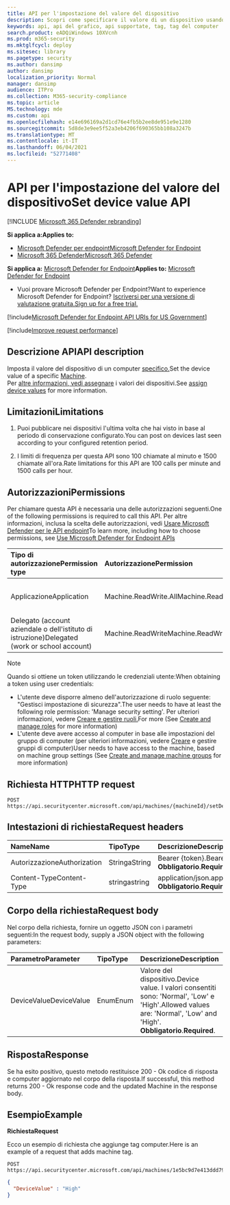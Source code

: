 ```yaml
---
title: API per l'impostazione del valore del dispositivo
description: Scopri come specificare il valore di un dispositivo usando un'API di Microsoft Defender per endpoint.
keywords: api, api del grafico, api supportate, tag, tag del computer
search.product: eADQiWindows 10XVcnh
ms.prod: m365-security
ms.mktglfcycl: deploy
ms.sitesec: library
ms.pagetype: security
ms.author: dansimp
author: dansimp
localization_priority: Normal
manager: dansimp
audience: ITPro
ms.collection: M365-security-compliance
ms.topic: article
MS.technology: mde
ms.custom: api
ms.openlocfilehash: e14e696169a2d1cd76e4fb5b2ee8de951e9e1280
ms.sourcegitcommit: 5d8de3e9ee5f52a3eb4206f690365bb108a3247b
ms.translationtype: MT
ms.contentlocale: it-IT
ms.lasthandoff: 06/04/2021
ms.locfileid: "52771408"
---
```

# <a name="set-device-value-api"></a><span data-ttu-id="1e98b-104">API per l'impostazione del valore del dispositivo</span><span class="sxs-lookup"><span data-stu-id="1e98b-104">Set device value API</span></span>

[!INCLUDE [Microsoft 365 Defender rebranding](../../includes/microsoft-defender.md)]

<span data-ttu-id="1e98b-105">**Si applica a:**</span><span class="sxs-lookup"><span data-stu-id="1e98b-105">**Applies to:**</span></span>
- [<span data-ttu-id="1e98b-106">Microsoft Defender per endpoint</span><span class="sxs-lookup"><span data-stu-id="1e98b-106">Microsoft Defender for Endpoint</span></span>](https://go.microsoft.com/fwlink/p/?linkid=2154037)
- [<span data-ttu-id="1e98b-107">Microsoft 365 Defender</span><span class="sxs-lookup"><span data-stu-id="1e98b-107">Microsoft 365 Defender</span></span>](https://go.microsoft.com/fwlink/?linkid=2118804)

<span data-ttu-id="1e98b-108">**Si applica a:** [Microsoft Defender for Endpoint](https://go.microsoft.com/fwlink/?linkid=2154037)</span><span class="sxs-lookup"><span data-stu-id="1e98b-108">**Applies to:** [Microsoft Defender for Endpoint](https://go.microsoft.com/fwlink/?linkid=2154037)</span></span>

- <span data-ttu-id="1e98b-109">Vuoi provare Microsoft Defender per Endpoint?</span><span class="sxs-lookup"><span data-stu-id="1e98b-109">Want to experience Microsoft Defender for Endpoint?</span></span> [<span data-ttu-id="1e98b-110">Iscriversi per una versione di valutazione gratuita.</span><span class="sxs-lookup"><span data-stu-id="1e98b-110">Sign up for a free trial.</span></span>](https://www.microsoft.com/microsoft-365/windows/microsoft-defender-atp?ocid=docs-wdatp-exposedapis-abovefoldlink) 

[!include[Microsoft Defender for Endpoint API URIs for US Government](../../includes/microsoft-defender-api-usgov.md)]

[!include[Improve request performance](../../includes/improve-request-performance.md)]


## <a name="api-description"></a><span data-ttu-id="1e98b-111">Descrizione API</span><span class="sxs-lookup"><span data-stu-id="1e98b-111">API description</span></span>

<span data-ttu-id="1e98b-112">Imposta il valore del dispositivo di un computer [specifico.](machine.md)</span><span class="sxs-lookup"><span data-stu-id="1e98b-112">Set the device value of a specific [Machine](machine.md).</span></span><br>
<span data-ttu-id="1e98b-113">Per [altre informazioni, vedi assegnare](tvm-assign-device-value.md) i valori dei dispositivi.</span><span class="sxs-lookup"><span data-stu-id="1e98b-113">See [assign device values](tvm-assign-device-value.md) for more information.</span></span>

## <a name="limitations"></a><span data-ttu-id="1e98b-114">Limitazioni</span><span class="sxs-lookup"><span data-stu-id="1e98b-114">Limitations</span></span>

1. <span data-ttu-id="1e98b-115">Puoi pubblicare nei dispositivi l'ultima volta che hai visto in base al periodo di conservazione configurato.</span><span class="sxs-lookup"><span data-stu-id="1e98b-115">You can post on devices last seen according to your configured retention period.</span></span>

2. <span data-ttu-id="1e98b-116">I limiti di frequenza per questa API sono 100 chiamate al minuto e 1500 chiamate all'ora.</span><span class="sxs-lookup"><span data-stu-id="1e98b-116">Rate limitations for this API are 100 calls per minute and 1500 calls per hour.</span></span>


## <a name="permissions"></a><span data-ttu-id="1e98b-117">Autorizzazioni</span><span class="sxs-lookup"><span data-stu-id="1e98b-117">Permissions</span></span>

<span data-ttu-id="1e98b-118">Per chiamare questa API è necessaria una delle autorizzazioni seguenti.</span><span class="sxs-lookup"><span data-stu-id="1e98b-118">One of the following permissions is required to call this API.</span></span> <span data-ttu-id="1e98b-119">Per altre informazioni, inclusa la scelta delle autorizzazioni, vedi [Usare Microsoft Defender per le API endpoint](apis-intro.md)</span><span class="sxs-lookup"><span data-stu-id="1e98b-119">To learn more, including how to choose permissions, see [Use Microsoft Defender for Endpoint APIs](apis-intro.md)</span></span>

<span data-ttu-id="1e98b-120">Tipo di autorizzazione</span><span class="sxs-lookup"><span data-stu-id="1e98b-120">Permission type</span></span> |    <span data-ttu-id="1e98b-121">Autorizzazione</span><span class="sxs-lookup"><span data-stu-id="1e98b-121">Permission</span></span>    |    <span data-ttu-id="1e98b-122">Nome visualizzato autorizzazione</span><span class="sxs-lookup"><span data-stu-id="1e98b-122">Permission display name</span></span>
:---|:---|:---
<span data-ttu-id="1e98b-123">Applicazione</span><span class="sxs-lookup"><span data-stu-id="1e98b-123">Application</span></span> |    <span data-ttu-id="1e98b-124">Machine.ReadWrite.All</span><span class="sxs-lookup"><span data-stu-id="1e98b-124">Machine.ReadWrite.All</span></span> |    <span data-ttu-id="1e98b-125">"Leggere e scrivere tutte le informazioni sul computer"</span><span class="sxs-lookup"><span data-stu-id="1e98b-125">'Read and write all machine information'</span></span>
<span data-ttu-id="1e98b-126">Delegato (account aziendale o dell'istituto di istruzione)</span><span class="sxs-lookup"><span data-stu-id="1e98b-126">Delegated (work or school account)</span></span> | <span data-ttu-id="1e98b-127">Machine.ReadWrite</span><span class="sxs-lookup"><span data-stu-id="1e98b-127">Machine.ReadWrite</span></span> | <span data-ttu-id="1e98b-128">"Leggere e scrivere informazioni sul computer"</span><span class="sxs-lookup"><span data-stu-id="1e98b-128">'Read and write machine information'</span></span>

>[!Note]
> <span data-ttu-id="1e98b-129">Quando si ottiene un token utilizzando le credenziali utente:</span><span class="sxs-lookup"><span data-stu-id="1e98b-129">When obtaining a token using user credentials:</span></span>
>
>- <span data-ttu-id="1e98b-130">L'utente deve disporre almeno dell'autorizzazione di ruolo seguente: "Gestisci impostazione di sicurezza".</span><span class="sxs-lookup"><span data-stu-id="1e98b-130">The user needs to have at least the following role permission: 'Manage security setting'.</span></span> <span data-ttu-id="1e98b-131">Per ulteriori informazioni, vedere [Creare e gestire ruoli.](user-roles.md)</span><span class="sxs-lookup"><span data-stu-id="1e98b-131">For more  (See [Create and manage roles](user-roles.md) for more information)</span></span>
>- <span data-ttu-id="1e98b-132">L'utente deve avere accesso al computer in base alle impostazioni del gruppo di computer (per ulteriori informazioni, vedere [Creare](machine-groups.md) e gestire gruppi di computer)</span><span class="sxs-lookup"><span data-stu-id="1e98b-132">User needs to have access to the machine, based on machine group settings (See [Create and manage machine groups](machine-groups.md) for more information)</span></span>

## <a name="http-request"></a><span data-ttu-id="1e98b-133">Richiesta HTTP</span><span class="sxs-lookup"><span data-stu-id="1e98b-133">HTTP request</span></span>

```http
POST https://api.securitycenter.microsoft.com/api/machines/{machineId}/setDeviceValue
```

## <a name="request-headers"></a><span data-ttu-id="1e98b-134">Intestazioni di richiesta</span><span class="sxs-lookup"><span data-stu-id="1e98b-134">Request headers</span></span>

<span data-ttu-id="1e98b-135">Name</span><span class="sxs-lookup"><span data-stu-id="1e98b-135">Name</span></span> | <span data-ttu-id="1e98b-136">Tipo</span><span class="sxs-lookup"><span data-stu-id="1e98b-136">Type</span></span> | <span data-ttu-id="1e98b-137">Descrizione</span><span class="sxs-lookup"><span data-stu-id="1e98b-137">Description</span></span>
:---|:---|:---
<span data-ttu-id="1e98b-138">Autorizzazione</span><span class="sxs-lookup"><span data-stu-id="1e98b-138">Authorization</span></span> | <span data-ttu-id="1e98b-139">Stringa</span><span class="sxs-lookup"><span data-stu-id="1e98b-139">String</span></span> | <span data-ttu-id="1e98b-140">Bearer {token}.</span><span class="sxs-lookup"><span data-stu-id="1e98b-140">Bearer {token}.</span></span> <span data-ttu-id="1e98b-141">**Obbligatorio**.</span><span class="sxs-lookup"><span data-stu-id="1e98b-141">**Required**.</span></span>
<span data-ttu-id="1e98b-142">Content-Type</span><span class="sxs-lookup"><span data-stu-id="1e98b-142">Content-Type</span></span> | <span data-ttu-id="1e98b-143">stringa</span><span class="sxs-lookup"><span data-stu-id="1e98b-143">string</span></span> | <span data-ttu-id="1e98b-144">application/json.</span><span class="sxs-lookup"><span data-stu-id="1e98b-144">application/json.</span></span> <span data-ttu-id="1e98b-145">**Obbligatorio**.</span><span class="sxs-lookup"><span data-stu-id="1e98b-145">**Required**.</span></span>

## <a name="request-body"></a><span data-ttu-id="1e98b-146">Corpo della richiesta</span><span class="sxs-lookup"><span data-stu-id="1e98b-146">Request body</span></span>

<span data-ttu-id="1e98b-147">Nel corpo della richiesta, fornire un oggetto JSON con i parametri seguenti:</span><span class="sxs-lookup"><span data-stu-id="1e98b-147">In the request body, supply a JSON object with the following parameters:</span></span>

<span data-ttu-id="1e98b-148">Parametro</span><span class="sxs-lookup"><span data-stu-id="1e98b-148">Parameter</span></span> |    <span data-ttu-id="1e98b-149">Tipo</span><span class="sxs-lookup"><span data-stu-id="1e98b-149">Type</span></span>    | <span data-ttu-id="1e98b-150">Descrizione</span><span class="sxs-lookup"><span data-stu-id="1e98b-150">Description</span></span>
:---|:---|:---
<span data-ttu-id="1e98b-151">DeviceValue</span><span class="sxs-lookup"><span data-stu-id="1e98b-151">DeviceValue</span></span> |    <span data-ttu-id="1e98b-152">Enum</span><span class="sxs-lookup"><span data-stu-id="1e98b-152">Enum</span></span> |    <span data-ttu-id="1e98b-153">Valore del dispositivo.</span><span class="sxs-lookup"><span data-stu-id="1e98b-153">Device value.</span></span> <span data-ttu-id="1e98b-154">I valori consentiti sono: 'Normal', 'Low' e 'High'.</span><span class="sxs-lookup"><span data-stu-id="1e98b-154">Allowed values are: 'Normal', 'Low' and 'High'.</span></span> <span data-ttu-id="1e98b-155">**Obbligatorio**.</span><span class="sxs-lookup"><span data-stu-id="1e98b-155">**Required**.</span></span>

## <a name="response"></a><span data-ttu-id="1e98b-156">Risposta</span><span class="sxs-lookup"><span data-stu-id="1e98b-156">Response</span></span>

<span data-ttu-id="1e98b-157">Se ha esito positivo, questo metodo restituisce 200 - Ok codice di risposta e computer aggiornato nel corpo della risposta.</span><span class="sxs-lookup"><span data-stu-id="1e98b-157">If successful, this method returns 200 - Ok response code and the updated Machine in the response body.</span></span>

## <a name="example"></a><span data-ttu-id="1e98b-158">Esempio</span><span class="sxs-lookup"><span data-stu-id="1e98b-158">Example</span></span>

<span data-ttu-id="1e98b-159">**Richiesta**</span><span class="sxs-lookup"><span data-stu-id="1e98b-159">**Request**</span></span>

<span data-ttu-id="1e98b-160">Ecco un esempio di richiesta che aggiunge tag computer.</span><span class="sxs-lookup"><span data-stu-id="1e98b-160">Here is an example of a request that adds machine tag.</span></span>

```http
POST https://api.securitycenter.microsoft.com/api/machines/1e5bc9d7e413ddd7902c2932e418702b84d0cc07/setDeviceValue
```

```json
{
  "DeviceValue" : "High"
}
```
